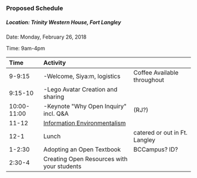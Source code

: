 ### Proposed Schedule

##### Location: Trinity Western House, Fort Langley

Date: Monday, February 26, 2018

Time: 9am-4pm



| Time | Activity |  |
| :--- | :--- | :--- |
| 9-9:15 | -Welcome, Siya:m, logistics | Coffee Available throughout |
| 9:15-10 | -Lego Avatar Creation and sharing |  |
| 10:00-11:00 | -Keynote  "Why Open Inquiry" incl. Q&A | \(RJ?\) |
| 11-12 | [Information Environmentalism](https://er.educause.edu/articles/2017/10/info-environmentalism-an-introduction) |  |
| 12-1 | Lunch | catered or out in Ft. Langley |
| 1-2:30 | Adopting an Open Textbook | BCCampus? ID? |
| 2:30-4 | Creating Open Resources with your students |  |



